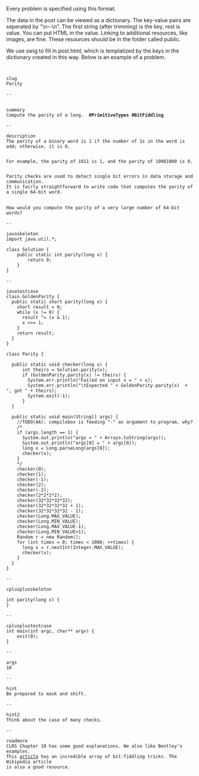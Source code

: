 Every problem is specified using this format. 

The data in the post can be viewed as a dictionary.
The key-value pairs are seperated by "\n--\n". The first string (after trimming) is the key,
rest is value.
You can put HTML in the value.
Linking to additional resources, like images, are fine. 
These resources should be in the folder called public. 

We use swig to fill in post.html, which is templatized by the keys in the dictionary created in this way.
Below is an example of a problem.

<pre>
<code>

slug
Parity

--


summary
Compute the parity of a long.  <b>#PrimitiveTypes #BitFiddling</b>

--

description
The parity of a binary word is 1 if the number of 1s in the word is odd; otherwise, it is 0.
<p>
For example, the parity of 1011 is 1, and the parity of 10001000 is 0.
<p>
Parity checks are used to detect single bit errors in data storage and communication.
It is fairly straightforward to write code that computes the parity of a single 64-bit word.
<p>
How would you compute the parity of a very large number of 64-bit words?

--

javaskeleton
import java.util.*;

class Solution {
    public static int parity(long x) {
        return 0;
    }
}

--

javatestcase
class GoldenParity {
  public static short parity(long x) {
    short result = 0;
    while (x != 0) {
      result ^= (x & 1);
      x >>= 1;
    }
    return result;
  }
}

class Parity {

  public static void checker(long x) {
      int theirs = Solution.parity(x);
      if (GoldenParity.parity(x) != theirs) {
        System.err.println("Failed on input x = " + x);
        System.err.println("\tExpected " + GoldenParity.parity(x)  + ", got " + theirs);
        System.exit(-1);
      }
  }

  public static void main(String[] args) {
    //TODO(AA): compilebox is feeding "-" as argument to program, why?
    /*
    if (args.length == 1) {
      System.out.println("args = " + Arrays.toString(args));
      System.out.println("args[0] = " + args[0]);
      long x = Long.parseLong(args[0]);
      checker(x);
    } 
    */
    checker(0);
    checker(1);
    checker(-1);
    checker(2);
    checker(-2);
    checker(2*2*2*2);
    checker(32*32*32*32);
    checker(32*32*32*32 + 1);
    checker(32*32*32*32 - 1);
    checker(Long.MAX_VALUE);
    checker(Long.MIN_VALUE);
    checker(Long.MAX_VALUE-1);
    checker(Long.MIN_VALUE+1);
    Random r = new Random();
    for (int times = 0; times < 1000; ++times) {
      long x = r.nextInt(Integer.MAX_VALUE);
      checker(x);
    }
  }
}

--

cplusplusskeleton

int parity(long x) {
}

--

cplusplustestcase
int main(int argc, char** argv) {
    exit(0);
}

--

args
10

--

hint
Be prepared to mask and shift.

--

hint2
Think about the case of many checks.

--

readmore
CLRS Chapter 10 has some good explanations. We also like Bentley's examples.
This <a href="https://graphics.stanford.edu/~seander/bithacks.html">article</a> has an incredible array of bit-fiddling tricks. The Wikipedia article
is also a good resource.

</code>
</pre>
